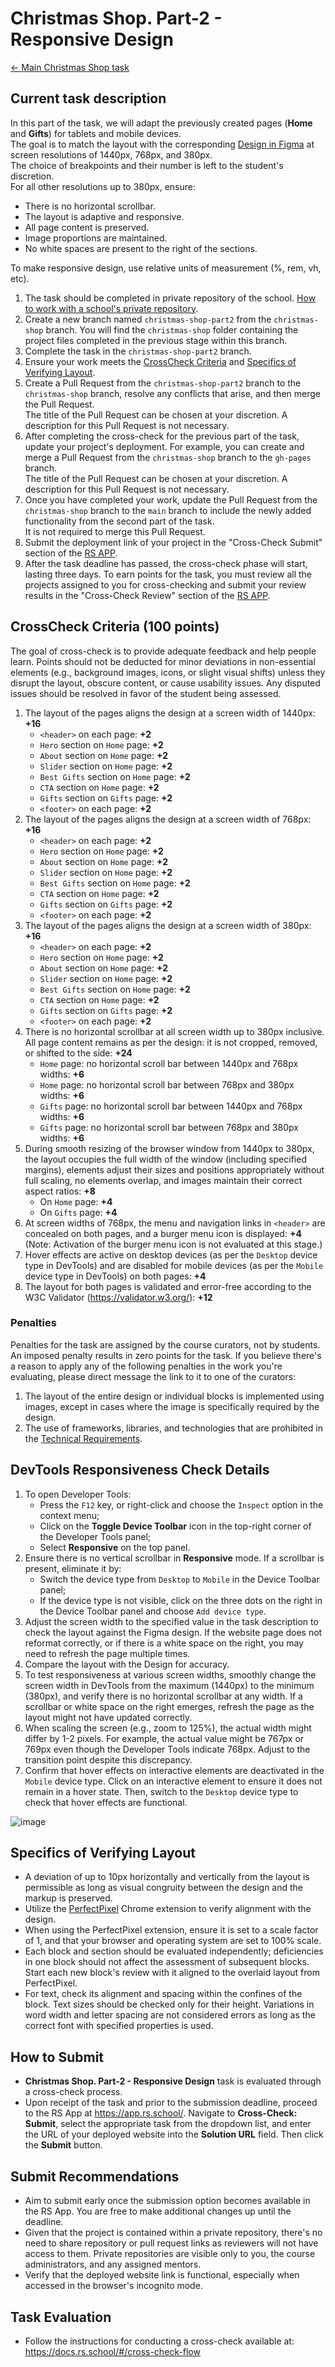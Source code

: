 # Christmas Shop. Part-2 - Responsive Design

[← Main Christmas Shop task](christmas-shop.md)

## Current task description

In this part of the task, we will adapt the previously created pages (**Home** and **Gifts**) for tablets and mobile devices.  
The goal is to match the layout with the corresponding [Design in Figma](https://www.figma.com/design/zTB01BwWZVoXYK5atH3eZT/Cristmas-Shop) at screen resolutions of 1440px, 768px, and 380px.  
The choice of breakpoints and their number is left to the student's discretion.  
For all other resolutions up to 380px, ensure:

- There is no horizontal scrollbar.
- The layout is adaptive and responsive.
- All page content is preserved.
- Image proportions are maintained.
- No white spaces are present to the right of the sections.

To make responsive design, use relative units of measurement (%, rem, vh, etc).

1. The task should be completed in private repository of the school. [How to work with a school's private repository](https://docs.rs.school/#/private-repository).
2. Create a new branch named `christmas-shop-part2` from the `christmas-shop` branch. You will find the `christmas-shop` folder containing the project files completed in the previous stage within this branch.
3. Complete the task in the `christmas-shop-part2` branch.
4. Ensure your work meets the [CrossCheck Criteria](#crosscheck-criteria-100-points) and [Specifics of Verifying Layout](#specifics-of-verifying-layout).
5. Create a Pull Request from the `christmas-shop-part2` branch to the `christmas-shop` branch, resolve any conflicts that arise, and then merge the Pull Request.  
   The title of the Pull Request can be chosen at your discretion. A description for this Pull Request is not necessary.
6. After completing the cross-check for the previous part of the task, update your project's deployment. For example, you can create and merge a Pull Request from the `christmas-shop` branch to the `gh-pages` branch.  
   The title of the Pull Request can be chosen at your discretion. A description for this Pull Request is not necessary.
7. Once you have completed your work, update the Pull Request from the `christmas-shop` branch to the `main` branch to include the newly added functionality from the second part of the task.  
   It is not required to merge this Pull Request.
8. Submit the deployment link of your project in the "Cross-Check Submit" section of the [RS APP](https://app.rs.school/).
9. After the task deadline has passed, the cross-check phase will start, lasting three days. To earn points for the task, you must review all the projects assigned to you for cross-checking and submit your review results in the "Cross-Check Review" section of the [RS APP](https://app.rs.school/).

## CrossCheck Criteria (100 points)

The goal of cross-check is to provide adequate feedback and help people learn. Points should not be deducted for minor deviations in non-essential elements (e.g., background images, icons, or slight visual shifts) unless they disrupt the layout, obscure content, or cause usability issues. Any disputed issues should be resolved in favor of the student being assessed.  

1. The layout of the pages aligns the design at a screen width of 1440px: **+16**
   - `<header>` on each page: **+2**
   - `Hero` section on `Home` page: **+2**
   - `About` section on `Home` page: **+2**
   - `Slider` section on `Home` page: **+2**
   - `Best Gifts` section on `Home` page: **+2**
   - `CTA` section on `Home` page: **+2**
   - `Gifts` section on `Gifts` page: **+2**
   - `<footer>` on each page: **+2**
2. The layout of the pages aligns the design at a screen width of 768px: **+16**
   - `<header>` on each page: **+2**
   - `Hero` section on `Home` page: **+2**
   - `About` section on `Home` page: **+2**
   - `Slider` section on `Home` page: **+2**
   - `Best Gifts` section on `Home` page: **+2**
   - `CTA` section on `Home` page: **+2**
   - `Gifts` section on `Gifts` page: **+2**
   - `<footer>` on each page: **+2**
3. The layout of the pages aligns the design at a screen width of 380px: **+16**
   - `<header>` on each page: **+2**
   - `Hero` section on `Home` page: **+2**
   - `About` section on `Home` page: **+2**
   - `Slider` section on `Home` page: **+2**
   - `Best Gifts` section on `Home` page: **+2**
   - `CTA` section on `Home` page: **+2**
   - `Gifts` section on `Gifts` page: **+2**
   - `<footer>` on each page: **+2**
4. There is no horizontal scrollbar at all screen width up to 380px inclusive. All page content remains as per the design: it is not cropped, removed, or shifted to the side: **+24**
   - `Home` page: no horizontal scroll bar between 1440px and 768px widths: **+6**
   - `Home` page: no horizontal scroll bar between 768px and 380px widths: **+6**
   - `Gifts` page: no horizontal scroll bar between 1440px and 768px widths: **+6**
   - `Gifts` page: no horizontal scroll bar between 768px and 380px widths: **+6**
5. During smooth resizing of the browser window from 1440px to 380px, the layout occupies the full width of the window (including specified margins), elements adjust their sizes and positions appropriately without full scaling, no elements overlap, and images maintain their correct aspect ratios: **+8**
   - On `Home` page: **+4**
   - On `Gifts` page: **+4**
6. At screen widths of 768px, the menu and navigation links in `<header>` are concealed on both pages, and a burger menu icon is displayed: **+4**  
   (Note: Activation of the burger menu icon is not evaluated at this stage.)
7. Hover effects are active on desktop devices (as per the `Desktop` device type in DevTools) and are disabled for mobile devices (as per the `Mobile` device type in DevTools) on both pages: **+4**
8. The layout for both pages is validated and error-free according to the W3C Validator (<https://validator.w3.org/>): **+12**

### Penalties

Penalties for the task are assigned by the course curators, not by students. An imposed penalty results in zero points for the task. If you believe there's a reason to apply any of the following penalties in the work you're evaluating, please direct message the link to it to one of the curators:

1. The layout of the entire design or individual blocks is implemented using images, except in cases where the image is specifically required by the design.
2. The use of frameworks, libraries, and technologies that are prohibited in the [Technical Requirements](./christmas-shop.md#technical-requirements).

## DevTools Responsiveness Check Details

1. To open Developer Tools:
   - Press the `F12` key, or right-click and choose the `Inspect` option in the context menu;
   - Click on the **Toggle Device Toolbar** icon in the top-right corner of the Developer Tools panel;
   - Select **Responsive** on the top panel.
2. Ensure there is no vertical scrollbar in **Responsive** mode. If a scrollbar is present, eliminate it by:
   - Switch the device type from `Desktop` to `Mobile` in the Device Toolbar panel;
   - If the device type is not visible, click on the three dots on the right in the Device Toolbar panel and choose `Add device type`.
3. Adjust the screen width to the specified value in the task description to check the layout against the Figma design. If the website page does not reformat correctly, or if there is a white space on the right, you may need to refresh the page multiple times.
4. Compare the layout with the Design for accuracy.
5. To test responsiveness at various screen widths, smoothly change the screen width in DevTools from the maximum (1440px) to the minimum (380px), and verify there is no horizontal scrollbar at any width. If a scrollbar or white space on the right emerges, refresh the page as the layout might not have updated correctly.
6. When scaling the screen (e.g., zoom to 125%), the actual width might differ by 1-2 pixels. For example, the actual value might be 767px or 769px even though the Developer Tools indicate 768px. Adjust to the transition point despite this discrepancy.
7. Confirm that hover effects on interactive elements are deactivated in the `Mobile` device type. Click on an interactive element to ensure it does not remain in a hover state. Then, switch to the `Desktop` device type to check that hover effects are functional.

![image](https://user-images.githubusercontent.com/73646765/223966120-845e2526-c54c-4611-8173-db5f9a2c3faa.png)

## Specifics of Verifying Layout

- A deviation of up to 10px horizontally and vertically from the layout is permissible as long as visual congruity between the design and the markup is preserved.
- Utilize the [PerfectPixel](https://chrome.google.com/webstore/detail/perfectpixel-by-welldonec/dkaagdgjmgdmbnecmcefdhjekcoceebi?hl=ru) Chrome extension to verify alignment with the design.
- When using the PerfectPixel extension, ensure it is set to a scale factor of 1, and that your browser and operating system are set to 100% scale.
- Each block and section should be evaluated independently; deficiencies in one block should not affect the assessment of subsequent blocks. Start each new block's review with it aligned to the overlaid layout from PerfectPixel.
- For text, check its alignment and spacing within the confines of the block. Text sizes should be checked only for their height. Variations in word width and letter spacing are not considered errors as long as the correct font with specified properties is used.

## How to Submit

- **Christmas Shop. Part-2 - Responsive Design** task is evaluated through a cross-check process.
- Upon receipt of the task and prior to the submission deadline, proceed to the RS App at <https://app.rs.school/>. Navigate to **Cross-Check: Submit**, select the appropriate task from the dropdown list, and enter the URL of your deployed website into the **Solution URL** field. Then click the **Submit** button.

## Submit Recommendations

- Aim to submit early once the submission option becomes available in the RS App. You are free to make additional changes up until the deadline.
- Given that the project is contained within a private repository, there's no need to share repository or pull request links as reviewers will not have access to them. Private repositories are visible only to you, the course administrators, and any assigned mentors.
- Verify that the deployed website link is functional, especially when accessed in the browser's incognito mode.

## Task Evaluation

- Follow the instructions for conducting a cross-check available at: <https://docs.rs.school/#/cross-check-flow>
